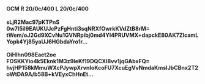 #### GCM R 20/0c/400 L 20/0c/400
**sLjR2Mac97pKTPnS**<br/>**0w7I5iI9EAUKUJcPzFgHnti3sqNRXfOwrkKVdZtB8rM=**<br/>**tWem/oJ2Gd9XCvNu1GVNRpibj0md4Yl4PRUVMX+dapckE80AK7ZlcamLYopk4Yj85yaUJ6HGbdaYro1r...**<br/><br/>
**OiHlhn098Eaet2oe**<br/>**FOSKKYio4k5Eknk1M3z9IeKf19DQCXl8vv1jqGAbxFQ=**<br/>**hvjHP158kMmuWXcPJywpXrvnIoKcoFU7XcuEgVvNmdaKmslJbCBnx2T2oWtDA9A/b58B+kVEyxChHnEt...**